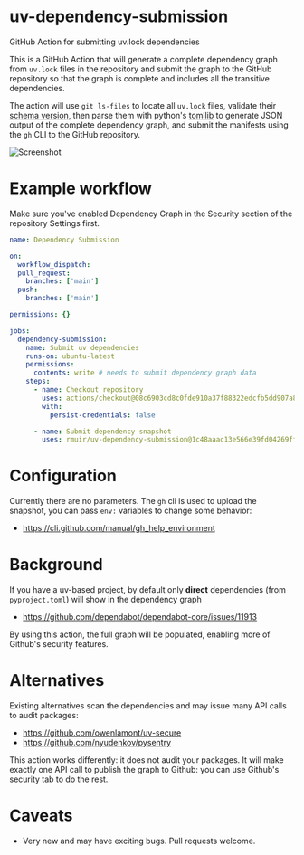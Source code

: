 # uv-dependency-submission
GitHub Action for submitting uv.lock dependencies

This is a GitHub Action that will generate a complete dependency graph from `uv.lock` files in the repository and submit the graph to the GitHub repository so that the graph is complete and includes all the transitive dependencies.

The action will use `git ls-files` to locate all `uv.lock` files, validate their [schema version](https://docs.astral.sh/uv/concepts/resolution/#lockfile-versioning), then parse them with python's [tomllib](https://docs.python.org/3/library/tomllib.html) to generate JSON output of the complete dependency graph, and submit the manifests using the `gh` CLI to the GitHub repository.

![Screenshot](https://github.com/user-attachments/assets/89d5078b-2f71-4b52-a19e-c189f8a9b70a)

# Example workflow
Make sure you've enabled Dependency Graph in the Security section of the repository Settings first.
```yaml
name: Dependency Submission

on:
  workflow_dispatch:
  pull_request:
    branches: ['main']
  push:
    branches: ['main']

permissions: {}

jobs:
  dependency-submission:
    name: Submit uv dependencies
    runs-on: ubuntu-latest
    permissions:
      contents: write # needs to submit dependency graph data
    steps:
      - name: Checkout repository
        uses: actions/checkout@08c6903cd8c0fde910a37f88322edcfb5dd907a8 # v5.0.0
        with:
          persist-credentials: false

      - name: Submit dependency snapshot
        uses: rmuir/uv-dependency-submission@1c48aaac13e566e39fd04269ff1900b86c1105c5 # v1.0.0
```

# Configuration
Currently there are no parameters.
The `gh` cli is used to upload the snapshot, you can pass `env:` variables to change some behavior:
- https://cli.github.com/manual/gh_help_environment

# Background
If you have a uv-based project, by default only **direct** dependencies (from `pyproject.toml`) will show in the dependency graph
- https://github.com/dependabot/dependabot-core/issues/11913

By using this action, the full graph will be populated, enabling more of Github's security features.

# Alternatives
Existing alternatives scan the dependencies and may issue many API calls to audit packages:
- https://github.com/owenlamont/uv-secure
- https://github.com/nyudenkov/pysentry

This action works differently: it does not audit your packages. 
It will make exactly one API call to publish the graph to Github: you can use Github's security tab to do the rest.

# Caveats
- Very new and may have exciting bugs. Pull requests welcome.
